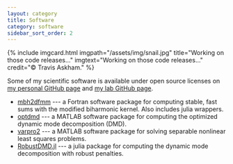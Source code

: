 ```yaml
---
layout: category
title: Software
category: software
sidebar_sort_order: 2
---
```


{% include imgcard.html imgpath="/assets/img/snail.jpg" title="Working on those code releases..." imgtext="Working on those code releases..." credit="&copy; Travis Askham." %}

Some of my scientific software is available
under open source licenses on [my personal GitHub page](https://github.com/askhamwhat) and [my lab GitHub page](https://github.com/duqbo).

- [mbh2dfmm](https://github.com/duqbo/mbh2dfmm) --- a Fortran
software package for computing stable, fast sums with the
modified biharmonic kernel. Also includes julia wrappers.
- [optdmd](https://github.com/duqbo/optdmd) --- a 
MATLAB software package for computing the 
optimized dynamic mode decomposition (DMD). 
- [varpro2](https://github.com/duqbo/varpro2) --- a 
MATLAB software package for solving separable
nonlinear least squares problems.
- [RobustDMD.jl](https://github.com/UW-AMO/RobustDMD.jl) --- a
julia package for computing the dynamic mode decomposition
with robust penalties.
